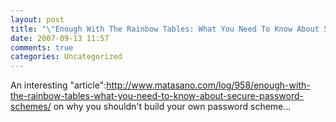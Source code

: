 ```yaml
---
layout: post
title: "\"Enough With The Rainbow Tables: What You Need To Know About Secure Password Schemes\""
date: 2007-09-13 11:57
comments: true
categories: Uncategorized
---
```

An interesting "article":http://www.matasano.com/log/958/enough-with-the-rainbow-tables-what-you-need-to-know-about-secure-password-schemes/ on why you shouldn't build your own password scheme...
